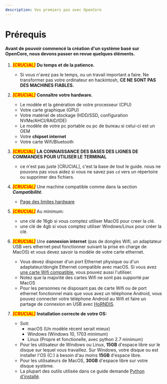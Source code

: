 ```yaml
---
description: Vos premiers pas avec OpenCore
---
```


# Prérequis

#### Avant de pouvoir commencé la création d'un système basé sur OpenCore, nous devons passer en revue quelques éléments.

1.  _<mark style="color:red;">**\[CRUCIAL]**</mark>_ **Du temps et de la patience.**

    * Si vous n'avez pas le temps, ou un travail important a faire. Ne transformer pas votre ordinateur en hackintosh, **CE NE SONT PAS DES MACHINES FIABLES.**


2.  _<mark style="color:red;">**\[CRUCIAL]**</mark>_ **Connaître votre hardware.**

    * Le modèle et la génération de votre processeur (CPU)
    * Votre carte graphique (GPU)
    * Votre matériel de stockage (HDD/SSD, configuration NVMe/AHCI/RAID/IDE)
    * Le modèle de votre pc portable ou pc de bureau si celui-ci est un OEM
    * Votre **chipset internet**
    * Votre carte Wifi/Bluetooth


3.  _<mark style="color:red;">**\[CRUCIAL]**</mark>_ **LA CONNAISSANCE DES BASES DES LIGNES DE COMMANDES POUR UTILISER LE TERMINAL**

    * ce n'est pas juste \[CRUCIAL], c'est la base de tout le guide. nous ne pouvons pas vous aidez si vous ne savez pas `cd` vers un répertoire ou supprimer des fichiers.


4.  _<mark style="color:red;">**\[CRUCIAL]**</mark>_ Une machine compatible comme dans la section _**Compatibilité**_.

    * [Page des limites hardware](https://opencore.pressynou.ch/introduction/limitations-hardware)


5.  _<mark style="color:red;">**\[CRUCIAL]**</mark>_ Au minimum:

    * une clé de 16gb si vous comptez utiliser MacOS pour creer la clé.
    * une clé de 4gb si vous comptez utiliser Windows/Linux pour créer la clé.


6.  _<mark style="color:red;">**\[CRUCIAL]**</mark>_ Une **connexion internet** (pas de dongles Wifi, un adaptateur USB vers ethernet peut fonctionner suivant la prise en charge de MacOS) et vous devez savoir la modèle de votre carte ethernet.

    * Vous devez disposer d'un port Ethernet physique ou d'un adaptateur/dongle Ethernet compatible avec macOS. Si vous avez [une carte Wifi compatible](https://dortania.github.io/Wireless-Buyers-Guide/), vous pouvez aussi l'utiliser.
    * Notez que la majorité des cartes Wifi ne sont pas supporté par MacOS
    * Pour les personnes ne disposant pas de carte Wifi ou de port ethernet fonctionnel mais que vous avez un téléphone Android, vous pouvez connecter votre téléphone Android au Wifi et faire un partage de connexion en USB avec [HoRNDIS](https://joshuawise.com/horndis#available\_versions).


7. _<mark style="color:red;">**\[CRUCIAL]**</mark>_ **Installation correcte de votre OS:**
   * Soit:
     * macOS (Un modèle récent serait mieux)
     * Windows (Windows 10, 1703 minimum)
     * Linux (Propre et fonctionelle, avec python 2.7 minimum)
   * Pour les utilisateur de Windows ou Linux, **15GB** d'espace libre sur le disque sur lequel vous travaillez. Sur Windows, votre disque ou est installer l'OS (C:) à besoin d'au moins **15GB** d'espace libre.
   * Pour les utilisateurs de MacOS, **30GB** d'espace libre sur votre disque système.
   * La plupart des outils utilisée dans ce guide demande [Python d'installé](https://www.python.org/downloads/).

